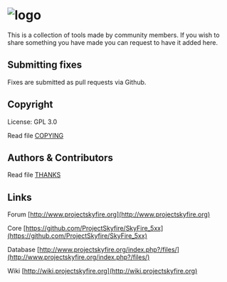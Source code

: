 # ![logo](http://www.projectskyfire.org/public/style_images/15_14_skyfire_logo.png)

This is a collection of tools made by community members.
If you wish to share something you have made you can request to have it added here.

## Submitting fixes

Fixes are submitted as pull requests via Github. 

## Copyright

License: GPL 3.0

Read file [COPYING](COPYING.md)


## Authors &amp; Contributors

Read file [THANKS](THANKS.md)


## Links

Forum [http://www.projectskyfire.org](http://www.projectskyfire.org)

Core [https://github.com/ProjectSkyfire/SkyFire_5xx](https://github.com/ProjectSkyfire/SkyFire_5xx)

Database [http://www.projectskyfire.org/index.php?/files/](http://www.projectskyfire.org/index.php?/files/)

Wiki [http://wiki.projectskyfire.org](http://wiki.projectskyfire.org)